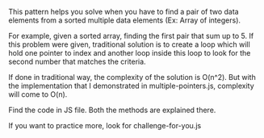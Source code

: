 This pattern helps you solve when you have to find a pair of two data elements from a sorted multiple data elements (Ex: Array of integers).

For example, given a sorted array, finding the first pair that sum up to 5. If this problem were given, traditional solution is to create a loop which will hold one pointer to index and another loop inside this loop to look for the second number that matches the criteria. 

If done in traditional way, the complexity of the solution is O(n^2). But with the implementation that I demonstrated in multiple-pointers.js, complexity will come to O(n).

Find the code in JS file. Both the methods are explained there.


If you want to practice more, look for challenge-for-you.js